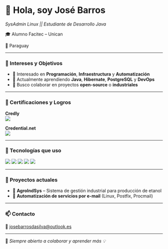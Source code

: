 # 👋 Hola, soy José Barros

*SysAdmin Linux || Estudiante de Desarrollo Java*  

🎓 Alumno Facitec – Unican 

📍 Paraguay  

---

### 🚀 Intereses y Objetivos
- 👀 Interesado en **Programación**, **Infraestructura** y **Automatización**
- 🌱 Actualmente aprendiendo **Java**, **Hibernate**, **PostgreSQL** y **DevOps**
- 💼 Busco colaborar en proyectos **open-source** o **industriales**

---

### 🏅 Certificaciones y Logros

**Credly**  
<a href="https://www.credly.com/users/jose-barros-da-silva-cunha/badges">
  <img src="https://img.shields.io/badge/Ver%20en-Credly-orange?style=for-the-badge&logo=credly" />
</a>

**Credential.net**  
<a href="https://www.credential.net/profile/josebarrosdasilvacunha414944/wallet">
  <img src="https://img.shields.io/badge/Ver%20certificaciones-blue?style=for-the-badge&logo=google-classroom" />
</a>

---

### 🔧 Tecnologías que uso

<img src="https://img.shields.io/badge/Linux-Admin-black?style=flat-square&logo=linux" />
<img src="https://img.shields.io/badge/Java-Developer-red?style=flat-square&logo=openjdk" />
<img src="https://img.shields.io/badge/PostgreSQL-DB-blue?style=flat-square&logo=postgresql" />
<img src="https://img.shields.io/badge/VMware-ESXi-gray?style=flat-square&logo=vmware" />
<img src="https://img.shields.io/badge/Networking-MikroTik-green?style=flat-square&logo=cisco" />

---

### 📌 Proyectos actuales

- 🔹 **AgroIndSys** – Sistema de gestión industrial para producción de etanol  
- 🔹 **Automatización de servicios por e-mail** (Linux, Postfix, Procmail)

---

### 📫 Contacto
📧 josebarrosdasilva@outlook.es 

---

💬 *Siempre abierto a colaborar y aprender más 💡*


<!---
jbarros1982/jbarros1982 is a ✨ special ✨ repository because its `README.md` (this file) appears on your GitHub profile.
You can click the Preview link to take a look at your changes.
--->
